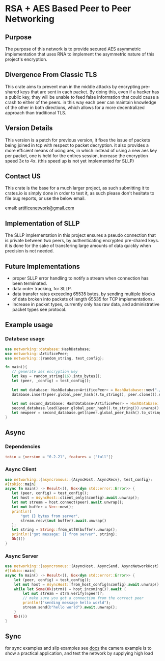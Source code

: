 # RSA + AES Based Peer to Peer Networking

## Purpose

The purpose of this network is to provide secured AES asymmetric implementation that uses RNA to implement the asymmetric nature of this project's encryption.

## Divergence From Classic TLS

This crate aims to prevent man in the middle attacks by encrypting pre-shared keys that are sent in each packet. By doing this, even if a hacker has a public key, they will be unable to feed false information that could cause a crash to either of the peers. in this way each peer can maintain knowledge of the other in both directions, which allows for a more decentralized approach than traditional TLS.

## Version Details

This version is a patch for previous version, it fixes the issue of packets being joined in tcp with respect to packet decryption. it also provides a more efficient means of using aes, in which instead of using a new aes key per packet, one is held for the entires session, increase the encryption speed 3x to 4x. (this speed up is not yet implemented for SLLP)

## Contact US
This crate is the base for a much larger project, as such submitting it to crates.io is simply done in order to test it, as such please don't hesitate to file bug reports, or use the below email.

email: artificenetwork@gmail.com

## Implementation of SLLP

The SLLP implementation in this project ensures a pseudo connection that is private between two peers, by authenticating encrypted pre-shared keys. it is done for the sake of transfering large amounts of data quickly when precision is not needed.

## Future Implementations
<ul>
<li>proper SLLP error handling to notify a stream when connection has been terminated.</li>
<li>data order tracking, for SLLP.</li>
<li>data transfer rates exceeding 65535 bytes, by sending multiple blocks of data broken into packets of length 65535 for TCP implementations. </li>
<li>Increase in packet types, currently only has raw data, and administrative packet types see protocol.</li>
</ul>

## Example usage


### Database usage

```rust
use networking::database::HashDatabase;
use networking::ArtificePeer;
use networking::{random_string, test_config};

fn main(){
   // generate aes encryption key
   let key = random_string(16).into_bytes();
   let (peer, _config) = test_config();
   
   let mut database: HashDatabase<ArtificePeer> = HashDatabase::new("./test_db", key.clone()).unwrap();
   database.insert(peer.global_peer_hash().to_string(), peer.clone()).unwrap();
   
   let mut second_database: HashDatabase<ArtificePeer> = HashDatabase::new("./test_db", key).unwrap();
   second_database.load(&peer.global_peer_hash().to_string()).unwrap();
   let newpeer = second_database.get(&peer.global_peer_hash().to_string()).unwrap();
}
```
## Async

### Dependencies

```toml
tokio = {version = "0.2.21", features = ["full"]}
```

### Async Client
```rust
use networking::{asyncronous::{AsyncHost, AsyncRecv}, test_config};
#[tokio::main]
async fn main() -> Result<(), Box<dyn std::error::Error>> {
   let (peer, config) = test_config();
   let host = AsyncHost::client_only(&config).await.unwrap();
   let mut stream = host.connect(peer).await.unwrap();
   let mut buffer = Vec::new();
   println!(
       "got {} bytes from server",
       stream.recv(&mut buffer).await.unwrap()
   );
   let string = String::from_utf8(buffer).unwrap();
   println!("got message: {} from server", string);
   Ok(())
}
```
### Async Server
```rust
use networking::{asyncronous::{AsyncHost, AsyncSend, AsyncNetworkHost}, test_config};
#[tokio::main]
async fn main() -> Result<(), Box<dyn std::error::Error>> {
    let (peer, config) = test_config();
    let mut host = AsyncHost::from_host_config(&config).await.unwrap();
    while let Some(Ok(strm)) = host.incoming()?.await {
        let mut stream = strm.verify(&peer)?;
        // make sure you got a connection from the correct peer
        println!("sending message hello world");
        stream.send(b"hello world").await.unwrap();
    }
    Ok(())
}
```
## Sync

for sync examples and sllp examples see <a href="https://docs.rs/networking/0.1.7/networking">docs</a>
the camera example is to show a practical application, and test the network by supplying high load
